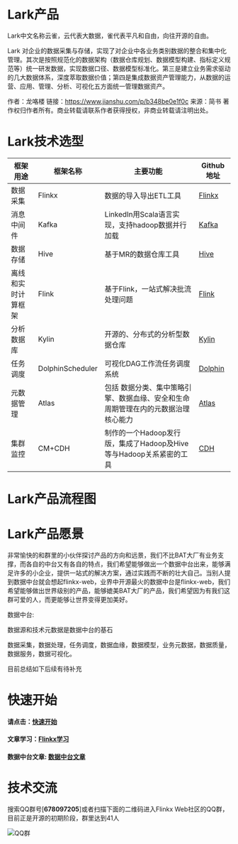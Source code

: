 # Lark产品

Lark中文名称云雀，云代表大数据，雀代表平凡和自由，向往开源的自由。

Lark 对企业的数据采集与存储，实现了对企业中各业务类别数据的整合和集中化管理。其次是按照规范化的数据架构（数据仓库规划、数据模型构建、指标定义规范等）统一研发数据，实现数据口径、数据模型标准化。第三是建立业务需求驱动的几大数据体系，深度萃取数据价值；第四是集成数据资产管理能力，从数据的运营、应用、管理、分析、可视化五方面统一管理数据资产。



作者：龙咯楼
链接：https://www.jianshu.com/p/b348be0e1f0c
来源：简书
著作权归作者所有。商业转载请联系作者获得授权，非商业转载请注明出处。

# Lark技术选型

| 框架用途           | 框架名称         | 主要功能                                                     | Github地址                                                   |
| ------------------ | ---------------- | ------------------------------------------------------------ | ------------------------------------------------------------ |
| 数据采集           | Flinkx           | 数据的导入导出ETL工具                                        | [Flinkx](  https://github.com/wxgzgl/flinkx  )               |
| 消息中间件         | Kafka            | LinkedIn用Scala语言实现，支持hadoop数据并行加载              | [Kafka](https://github.com/apache/kafka)                     |
| 数据存储           | Hive             | 基于MR的数据仓库工具                                         | [Hive](https://github.com/apache/hive)                       |
| 离线和实时计算框架 | Flink            | 基于Flink，一站式解决批流处理问题                            | [Flink](https://github.com/apache/flink)                     |
| 分析数据库         | Kylin            | 开源的、分布式的分析型数据仓库                               | [Kylin](https://github.com/apache/kylin)                     |
| 任务调度           | DolphinScheduler | 可视化DAG工作流任务调度系统                                  | [Dolphin](https://github.com/apache/incubator-dolphinscheduler) |
| 元数据管理         | Atlas            | 包括 数据分类、集中策略引擎、数据血缘、安全和生命周期管理在内的元数据治理核心能力 | [Atlas](http://atlas.apache.org/)                            |
| 集群监控           | CM+CDH           | 制作的一个Hadoop发行版，集成了Hadoop及Hive等与Hadoop关系紧密的工具 | [CDH](https://www.cloudera.com/products/open-source/apache-hadoop/key-cdh-components.html) |

# Lark产品流程图





# Lark产品愿景

非常愉快的和群里的小伙伴探讨产品的方向和远景，我们不比BAT大厂有业务支撑，而各自的中台又有各自的特点，我们希望能够做出一个数据中台出来，能够满足许多的小企业，提供一站式的解决方案，通过实践而不断的壮大自己。当别人提到数据中台就会想起flinkx-web，业界中开源最火的数据中台是flinkx-web，我们希望能够做出世界级别的产品，能够媲美BAT大厂的产品，我们希望因为有我们这群可爱的人，而更能够让世界变得更加美好。

数据中台:

数据源和技术元数据是数据中台的基石

数据采集，数据处理，任务调度，数据血缘，数据模型，业务元数据，数据质量，数据服务，数据可视化。

目前总结如下后续有待补充



# 快速开始

#### 请点击：[快速开始](https://github.com/wxgzgl/flinkx-web/blob/master/userGuid.md)

#### 文章学习：[Flinkx学习]( https://github.com/wxgzgl/flinkx-web/blob/master/docs/list.md )

#### 数据中台文章: [数据中台文章](https://github.com/wxgzgl/flinkx-web/tree/master/docs/midtable/midtable.md)

# 技术交流

搜索QQ群号[**678097205**]或者扫描下面的二维码进入Flinkx Web社区的QQ群，目前正是开源的初期阶段，群里达到41人

![QQ群](https://img2020.cnblogs.com/blog/622382/202009/622382-20200907124358049-997953244.png)
